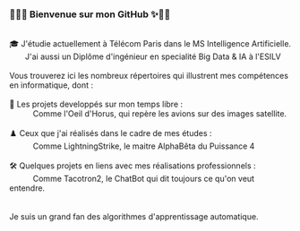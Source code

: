 ### 🥳🎉✨  Bienvenue sur mon GitHub  ✨🎉🥳
<br>
🎓 J'étudie actuellement à Télécom Paris dans le MS Intelligence Artificielle.  
<br>
&emsp;&emsp;J'ai aussi un Diplôme d'ingénieur en specialité Big Data & IA à l'ESILV
<br>
<br>
Vous trouverez ici les nombreux répertoires qui illustrent mes compétences en informatique, dont :
<br>
<br>
🚀  Les projets developpés sur mon temps libre : 
<br>
&emsp;&emsp;&emsp;Comme l'Oeil d'Horus, qui repère les avions sur des images satellite.
<br>    
<br>
♟️   Ceux que j'ai réalisés dans le cadre de mes études :  
<br>
&emsp;&emsp;&emsp;Comme LightningStrike, le maitre AlphaBêta du Puissance 4
<br>
<br>
🛠️  Quelques projets en liens avec mes réalisations professionnels :
<br>
&emsp;&emsp;&emsp;Comme Tacotron2, le ChatBot qui dit toujours ce qu'on veut entendre.
<br>
<br>
<br>
Je suis un grand fan des algorithmes d'apprentissage automatique.
